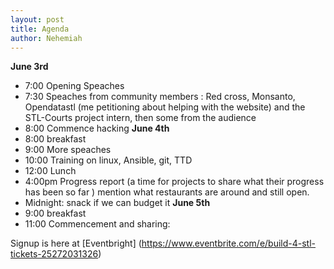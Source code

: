 ```yaml
---
layout: post
title: Agenda
author: Nehemiah
---
```



__June 3rd__ 
- 7:00 Opening Speaches
- 7:30 Speaches from community members :  Red cross, Monsanto, Opendatastl (me petitioning about helping with the website) and  the STL-Courts project intern, then some from  the audience
- 8:00 Commence hacking
__June 4th__
- 8:00 breakfast
- 9:00 More speaches
- 10:00 Training on linux, Ansible, git, TTD 
- 12:00 Lunch
- 4:00pm Progress report (a time for projects to share what their progress has been so far ) mention what restaurants are around and still open. 
- Midnight: snack if we can budget it
__June 5th__ 
- 9:00 breakfast  
- 11:00 Commencement and sharing: 

Signup is here at [Eventbright] (https://www.eventbrite.com/e/build-4-stl-tickets-25272031326)
